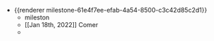 - {{renderer milestone-61e4f7ee-efab-4a54-8500-c3c42d85c2d1}}
	- mileston
	- [[Jan 18th, 2022]] Comer
	-